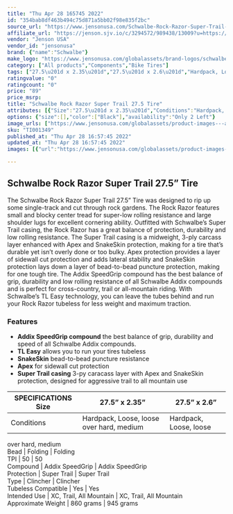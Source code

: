 ```yaml
---
title: "Thu Apr 28 165745 2022"
id: "354bab8df463b494c75d871a5bb02f98e835f2bc"
source_url: "https://www.jensonusa.com/Schwalbe-Rock-Razor-Super-Trail-275-Tire"
affiliate_url: "https://jenson.sjv.io/c/3294572/989438/13009?u=https://www.jensonusa.com/Schwalbe-Rock-Razor-Super-Trail-275-Tire"
vendor: "Jenson USA"
vendor_id: "jensonusa"
brand: {"name":"Schwalbe"}
make_logo: "https://www.jensonusa.com/globalassets/brand-logos/schwalbe.jpg"
category: ["All products","Components","Bike Tires"]
tags: ["27.5\u201d x 2.35\u201d","27.5\u201d x 2.6\u201d","Hardpack, Loose, loose over hard, medium","Hardpack, Loose, loose over hard, medium","Folding","Folding","50","50","Addix SpeedGrip","Addix SpeedGrip","Super Trail","Super Trail","Clincher","Clincher","Yes","Yes","XC, Trail, All Mountain","XC, Trail, All Mountain","860 grams","945 grams"]
ratingvalue: "0"
ratingcount: "0"
price: "89"
price_msrp: 
title: "Schwalbe Rock Razor Super Trail 27.5 Tire"
attributes: [{"Size":"27.5\u201d x 2.35\u201d","Conditions":"Hardpack, Loose, loose over hard, medium","Bead":"Folding","TPI":"50","Compound":"Addix SpeedGrip","Protection":"Super Trail","Type":"Clincher","Tubeless Compatible":"Yes","Intended Use":"XC, Trail, All Mountain","Approximate Weight":"860 grams"}]
options: {"size":[],"color":["Black"],"availability":"Only 2 Left"}
image_urls: ["https://www.jensonusa.com/globalassets/product-images---all-assets/schwalbe-2021/ti001349-black.jpg","https://www.jensonusa.com/globalassets/product-images---all-assets/schwalbe-2021/ti001349_1-black.jpg"]
sku: "TI001349"
published_at: "Thu Apr 28 16:57:45 2022"
updated_at: "Thu Apr 28 16:57:45 2022"
images: [{"url":"https://www.jensonusa.com/globalassets/product-images---all-assets/schwalbe-2021/ti001349-black.jpg","path":"full/8c13a394d76dad3a0620310d711b256c53b22305.jpg","checksum":"e86a62192b7ff7481f570964f3cbc4a6","status":"downloaded"},{"url":"https://www.jensonusa.com/globalassets/product-images---all-assets/schwalbe-2021/ti001349_1-black.jpg","path":"full/d60c0369c9a21e535329a6170f1c0a9ea9fa200f.jpg","checksum":"84ac27d8b3fb0075ac31e5864d559471","status":"downloaded"}]

---
```

## Schwalbe Rock Razor Super Trail 27.5” Tire

The Schwalbe Rock Razor Super Trail 27.5” Tire was designed to rip up some
single-track and cut through rock gardens. The Rock Razor features small and
blocky center tread for super-low rolling resistance and large shoulder lugs
for excellent cornering ability. Outfitted with Schwalbe’s Super Trail casing,
the Rock Razor has a great balance of protection, durability and low rolling
resistance. The Super Trail casing is a midweight, 3-ply carcass layer
enhanced with Apex and SnakeSkin protection, making for a tire that’s durable
yet isn’t overly done or too bulky. Apex protection provides a layer of
sidewall cut protection and adds lateral stability and SnakeSkin protection
lays down a layer of bead-to-bead puncture protection, making for one tough
tire. The Addix SpeedGrip compound has the best balance of grip, durability
and low rolling resistance of all Schwalbe Addix compounds and is perfect for
cross-country, trail or all-mountain riding. With Schwalbe’s TL Easy
technology, you can leave the tubes behind and run your Rock Razor tubeless
for less weight and maximum traction.

### Features

  * **Addix SpeedGrip compound** the best balance of grip, durability and speed of all Schwalbe Addix compounds.
  * **TL Easy** allows you to run your tires tubeless
  * **SnakeSkin** bead-to-bead puncture resistance
  * **Apex** for sidewall cut protection
  * **Super Trail casing** 3-py caracass layer with Apex and SnakeSkin protection, designed for aggressive trail to all mountain use

SPECIFICATIONS Size | 27.5” x 2.35” | 27.5” x 2.6”  
---|---|---  
Conditions | Hardpack, Loose, loose over hard, medium | Hardpack, Loose, loose
over hard, medium  
Bead | Folding | Folding  
TPI | 50 | 50  
Compound | Addix SpeedGrip | Addix SpeedGrip  
Protection | Super Trail | Super Trail  
Type | Clincher | Clincher  
Tubeless Compatible | Yes | Yes  
Intended Use | XC, Trail, All Mountain | XC, Trail, All Mountain  
Approximate Weight | 860 grams | 945 grams

